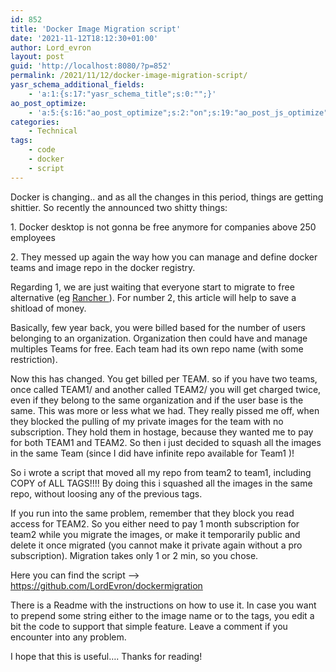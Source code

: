 ```yaml
---
id: 852
title: 'Docker Image Migration script'
date: '2021-11-12T18:12:30+01:00'
author: Lord_evron
layout: post
guid: 'http://localhost:8080/?p=852'
permalink: /2021/11/12/docker-image-migration-script/
yasr_schema_additional_fields:
    - 'a:1:{s:17:"yasr_schema_title";s:0:"";}'
ao_post_optimize:
    - 'a:5:{s:16:"ao_post_optimize";s:2:"on";s:19:"ao_post_js_optimize";s:2:"on";s:20:"ao_post_css_optimize";s:2:"on";s:12:"ao_post_ccss";s:2:"on";s:16:"ao_post_lazyload";s:2:"on";}'
categories:
    - Technical
tags:
    - code
    - docker
    - script
---
```


Docker is changing.. and as all the changes in this period, things are getting shittier. So recently the announced two shitty things:

1\. Docker desktop is not gonna be free anymore for companies above 250 employees

2\. They messed up again the way how you can manage and define docker teams and image repo in the docker registry.

Regarding 1, we are just waiting that everyone start to migrate to free alternative (eg [Rancher ](https://rancherdesktop.io/)). For number 2, this article will help to save a shitload of money.

Basically, few year back, you were billed based for the number of users belonging to an organization. Organization then could have and manage multiples Teams for free. Each team had its own repo name (with some restriction).

Now this has changed. You get billed per TEAM. so if you have two teams, once called TEAM1/ and another called TEAM2/ you will get charged twice, even if they belong to the same organization and if the user base is the same. This was more or less what we had. They really pissed me off, when they blocked the pulling of my private images for the team with no subscription. They hold them in hostage, because they wanted me to pay for both TEAM1 and TEAM2. So then i just decided to squash all the images in the same Team (since I did have infinite repo available for Team1 )!

So i wrote a script that moved all my repo from team2 to team1, including COPY of ALL TAGS!!!! By doing this i squashed all the images in the same repo, without loosing any of the previous tags.

If you run into the same problem, remember that they block you read access for TEAM2. So you either need to pay 1 month subscription for team2 while you migrate the images, or make it temporarily public and delete it once migrated (you cannot make it private again without a pro subscription). Migration takes only 1 or 2 min, so you chose.

Here you can find the script –&gt; <https://github.com/LordEvron/dockermigration>

There is a Readme with the instructions on how to use it. In case you want to prepend some string either to the image name or to the tags, you edit a bit the code to support that simple feature. Leave a comment if you encounter into any problem.

I hope that this is useful…. Thanks for reading!